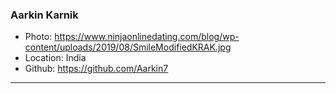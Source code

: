### Aarkin Karnik
- Photo: https://www.ninjaonlinedating.com/blog/wp-content/uploads/2019/08/SmileModifiedKRAK.jpg
- Location: India
- Github: https://github.com/Aarkin7
***

